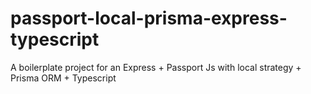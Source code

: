 # passport-local-prisma-express-typescript
A boilerplate project for an Express + Passport Js with local strategy + Prisma ORM + Typescript
